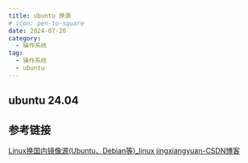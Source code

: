 ```yaml
---
title: ubuntu 换源
# icon: pen-to-square
date: 2024-07-26
category:
  - 操作系统
tag:
  - 操作系统
  - ubuntu
---
```


## ubuntu 24.04

## 参考链接 

[Linux换国内镜像源(Ubuntu、Debian等)_linux jingxiangyuan-CSDN博客](https://blog.csdn.net/qq_40520596/article/details/110194439)



